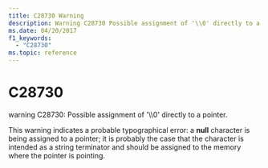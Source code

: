 ```yaml
---
title: C28730 Warning
description: Warning C28730 Possible assignment of '\\0' directly to a pointer.
ms.date: 04/20/2017
f1_keywords: 
  - "C28730"
ms.topic: reference
---
```


# C28730


warning C28730: Possible assignment of '\\\\0' directly to a pointer.

This warning indicates a probable typographical error: a **null** character is being assigned to a pointer; it is probably the case that the character is intended as a string terminator and should be assigned to the memory where the pointer is pointing.

